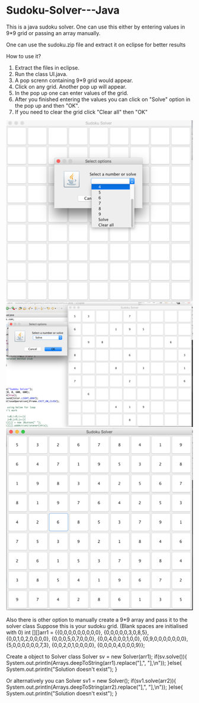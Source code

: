 # Sudoku-Solver---Java
This is a java sudoku solver. One can use this either by entering values in 9*9 grid or passing an array manually.

One can use the sudoku.zip file and extract it on eclipse for better results

How to use it?
1. Extract the files in eclipse.
2. Run the class UI.java.
3. A pop screnn containing 9*9 grid would appear.
4. Click on any grid. Another pop up will appear.
5. In the pop up one can enter values of the grid.
6. After you finished entering the values you can click on "Solve" option in the pop up and then "OK".
7. If you need to clear the grid click "Clear all" then "OK"

![alt text](https://github.com/KangkanLahkar/Sudoku-Solver---Java/blob/master/Screen%20Shot%202017-06-05%20at%2010.21.05%20PM.png?raw=true)
![alt text](https://github.com/KangkanLahkar/Sudoku-Solver---Java/blob/master/Screen%20Shot%202017-06-05%20at%2010.23.39%20PM.png?raw=true)
![alt text](https://github.com/KangkanLahkar/Sudoku-Solver---Java/blob/master/Screen%20Shot%202017-06-05%20at%2010.23.57%20PM.png?raw=true)

Also there is other option to manually create a 9*9 array and pass it to the solver class
Suppose this is your sudoku grid. (Blank spaces are initialised with 0)
                         int [][]arr1 =  {{0,0,0,0,0,0,0,0,0},
				         {0,0,0,0,0,3,0,8,5},
				         {0,0,1,0,2,0,0,0,0},
				         {0,0,0,5,0,7,0,0,0},
				         {0,0,4,0,0,0,1,0,0},
				         {0,9,0,0,0,0,0,0,0},
				         {5,0,0,0,0,0,0,7,3},
				         {0,0,2,0,1,0,0,0,0},
				         {0,0,0,0,4,0,0,0,9}};
                 
 Create a object to Solver class
     Solver sv = new Solver(arr1);
     if(sv.solve()){
			System.out.println(Arrays.deepToString(arr1).replace("],", "],\n"));
		  }else{
			System.out.println("Solution doesn't exist");
		 }
 
 Or alternatively you can
    Solver sv1 = new Solver();
		if(sv1.solve(arr2)){
			System.out.println(Arrays.deepToString(arr2).replace("],", "],\n"));
		}else{
			System.out.println("Solution doesn't exist");
		}
                 
